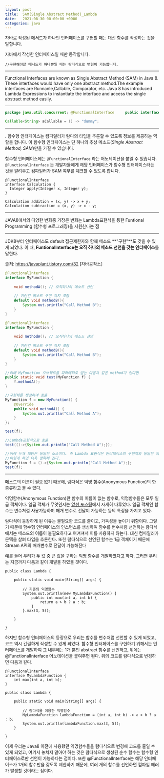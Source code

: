 ```yaml
---
layout: post
title:  SAM(Single Abstract Method)_Lambda
date:   2021-08-30 00:00:00 +0900
categories: java
---
```


자바로 작성된 메서드가 하나인 인터페이스를 구현할 때는 대신 함수를 작성하는 것을 말합니다.

자바에서 작성한 인터페이스일 때만 동작합니다.



```
//구현해야할 메서드가 하나뿐일 때는 람다식으로 변형이 가능합니다.
```



---

Functional Interfaces are known as Single Abstract Method (SAM) in Java 8. These interfaces would have only one abstract method.The example interfaces are Runnanle,Callable, Comparator, etc. Java 8 has introduced Lambda Expressions to instantiate the interface and access the single abstract method easily.



----

```java
package java.util.concurrent; @FunctionalInterface     public interface Callable<V> {     V call() throws Exception; }

Callable<String> aCallable = () -> "dummy";
```





---

. 함수형 인터페이스는 컴파일러가 람다의 타입을 추론할 수 있도록 정보를 제공하는 역할을 합니다. 이 함수형 인터페이스는 단 하나의 추상 메소드(*Single Abstract Method, SAM*)만을 가질 수 있습니다.



함수형 인터페이스에는 `@FunctionalInterface` 라는 어노테이션을 붙일 수 있습니다. `@FunctionalInterface` 는 개발자들에게 해당 인터페이스가 함수형 인터페이스라는 것을 알려주고 컴파일러가 SAM 여부를 체크할 수 있도록 합니다.

```
@FunctionalInterface
interface Calculation {
  Integer apply(Integer x, Integer y);
}

Calculation addition = (x, y) -> x + y;
Calculation subtraction = (x, y) -> x - y;
```



---

JAVA8에서의 다양한 변화중 가장큰 변화는 Lambda표현식을 통한 Funtional Programming (함수형 프로그래밍)을 지원한다는 점



---

JDK8부터 인터페이스도 default 접근제한자와 함께 메소드 **"구현"**도 갖을 수 있게 되었다. 이 때, **FuntionalInterface는 오직 하나의 메소드 선언을 갖는 인터페이스**를 말한다.

출처: https://javaplant.tistory.com/32 [자바공작소]

```java
@FunctionalInterface
interface MyFunction {
	
	void methodA(); // 오직하나의 메소드 선언
	
	// 이런건 메소드 구현 까지 포함
	default void methodB(){ 
		System.out.println("Call Method B");
	}
}

```



```java
@FunctionalInterface
interface MyFunction {
	
	void methodA(); // 오직하나의 메소드 선언
	
	// 이런건 메소드 구현 까지 포함
	default void methodB(){ 
		System.out.println("Call Method B");
	}
}

//이때 MyFunction 오브젝트를 파라메터로 받는 다음과 같은 method가 있다면
public static void test(MyFunction f) {
	f.methodA();
}

//구현체를 생성하여 호출
MyFunction f = new MyFunction() {
	@Override
	public void methodA() {
		System.out.println("Call Method A");
	}
};

test(f);

//Lambda표현식으로 호출
test(()->{System.out.println("Call Method A");});

//위에 두개 패턴은 동일한 소스이다. 즉 Lambda 표현식은 인터페이스의 구현체와 동일한 의미를 갖는다.
//이렇게 하면 더욱 명확해 진다.
MyFunction f = ()->{System.out.println("Call Method A");};
test(f);

```



---

메소드의 이름이 필요 없기 때문에, 람다식은 익명 함수(Anonymous Function)의 한 종류라고 볼 수 있다.

익명함수(Anonymous Function)란 함수의 이름이 없는 함수로, 익명함수들은 모두 일급 객체이다. 일급 객체가 무엇인지는 [앞선 포스팅](https://mangkyu.tistory.com/111)에서 자세히 다루었다. 일급 객체인 함수는 변수처럼 사용가능하며 매개 변수로 전달이 가능하는 등의 특징을 가지고 있다.



람다식이 등장하게 된 이유는 불필요한 코드를 줄이고, 가독성을 높이기 위함이다. 그렇기 때문에 함수형 인터페이스의 인스턴스를 생성하여 함수를 변수처럼 선언하는 람다식에서는 메소드의 이름이 불필요하다고 여겨져서 이를 사용하지 않는다. 대신 컴파일러가 문맥을 살펴 타입을 추론한다. 또한 람다식으로 선언된 함수는 1급 객체이기 때문에 Stream API의 매개변수로 전달이 가능해진다



예를 들어 우리가 두 값 중 큰 값을 구하는 익명 함수를 개발하였다고 하자. 그러면 우리는 지금까지 다음과 같이 개발을 하였을 것이다.

```
public class Lambda {

    public static void main(String[] args) {
    
        // 기존의 익명함수
        System.out.println(new MyLambdaFunction() {
            public int max(int a, int b) {
                return a > b ? a : b;
            }
        }.max(3, 5));

    }

}
```

 

하지만 함수형 인터페이스의 등장으로 우리는 함수를 변수처럼 선언할 수 있게 되었고, 코드 역시 간결하게 작성할 수 있게 되었다. 함수형 인터페이스를 구현하기 위해서는 인터페이스를 개발하여 그 내부에는 1개 뿐인 abstract 함수를 선언하고, 위에는 @FunctionalInterface 어노테이션을 붙여주면 된다. 위의 코드를 람다식으로 변경하면 다음과 같다.

```
@FunctionalInterface
interface MyLambdaFunction {
    int max(int a, int b);
}

public class Lambda {

    public static void main(String[] args) {

        // 람다식을 이용한 익명함수
        MyLambdaFunction lambdaFunction = (int a, int b) -> a > b ? a : b;
        System.out.println(lambdaFunction.max(3, 5));
    }

}
```

 

이제 우리는 Java8 이전에 사용했던 익명함수들을 람다식으로 변경해 코드를 줄일 수 있게 되었고, 여기서 놓치지 말아야 하는 것은 람다식으로 생성된 순수 함수는 함수형 인터페이스로만 선언이 가능하다는 점이다. 또한 @FunctionalInterface는 해당 인터페이스가 1개의 함수만을 갖도록 제한하기 때문에, 여러 개의 함수를 선언하면 컴파일 에러가 발생할 것이라는 점이다. 





